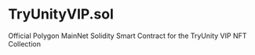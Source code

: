 # TryUnityVIP.sol
Official Polygon MainNet Solidity Smart Contract for the TryUnity VIP NFT Collection
